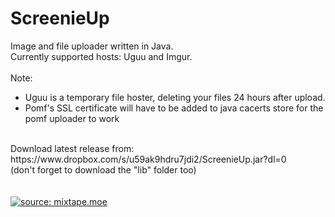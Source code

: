 # ScreenieUp
Image and file uploader written in Java. <br />
Currently supported hosts: Uguu and Imgur.<br />
<br />
Note:<br />
  - Uguu is a temporary file hoster, deleting your files 24 hours after upload.<br />
  - Pomf's SSL certificate will have to be added to java cacerts store for the pomf uploader to work
<br />
Download latest release from:<br />
https://www.dropbox.com/s/u59ak9hdru7jdi2/ScreenieUp.jar?dl=0 <br />
(don't forget to download the "lib" folder too)<br />
<br />
<br />
<a href="https://my.mixtape.moe/uxmxma.png"><img src="https://my.mixtape.moe/uxmxma.png" title="source: mixtape.moe" /></a>
